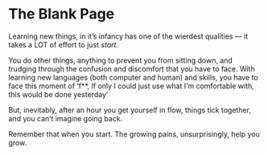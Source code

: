 # The Blank Page


Learning new things, in it’s infancy has one of the wierdest qualities — it
takes a LOT of effort to just _start._

You do other things, anything to prevent you from sitting down, and trudging
through the confusion and discomfort that you have to face. With learning new
languages (both computer and human) and skills, you have to face this moment
of ‘f**, If only I could just use what I’m comfortable with, this would be
done yesterday’

But, inevitably, after an hour you get yourself in flow, things tick together,
and you can’t imagine going back.

Remember that when you start. The growing pains, unsurprisingly, help you
grow.

